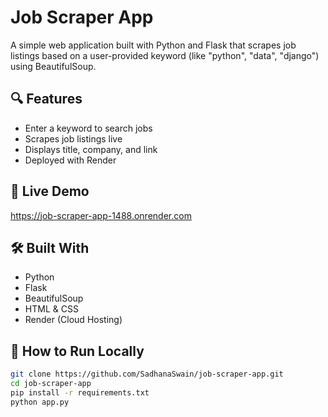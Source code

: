 # Job Scraper App

A simple web application built with Python and Flask that scrapes job listings based on a user-provided keyword (like "python", "data", "django") using BeautifulSoup.

## 🔍 Features
- Enter a keyword to search jobs
- Scrapes job listings live
- Displays title, company, and link
- Deployed with Render

## 🚀 Live Demo
https://job-scraper-app-1488.onrender.com

## 🛠 Built With
- Python
- Flask
- BeautifulSoup
- HTML & CSS
- Render (Cloud Hosting)

## 📁 How to Run Locally
```bash
git clone https://github.com/SadhanaSwain/job-scraper-app.git
cd job-scraper-app
pip install -r requirements.txt
python app.py
